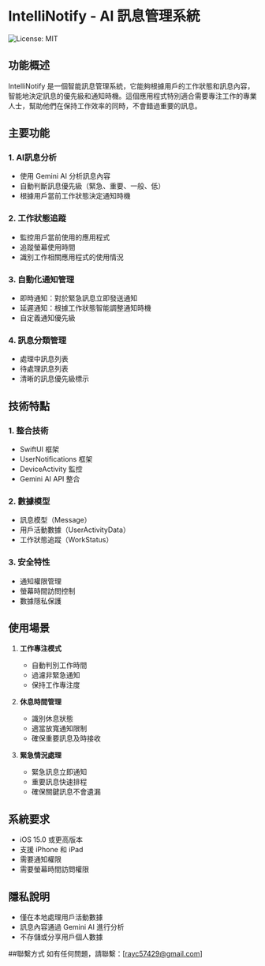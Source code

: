 # IntelliNotify - AI 訊息管理系統
![License: MIT](https://img.shields.io/badge/License-MIT-yellow.svg)

## 功能概述

IntelliNotify 是一個智能訊息管理系統，它能夠根據用戶的工作狀態和訊息內容，智能地決定訊息的優先級和通知時機。這個應用程式特別適合需要專注工作的專業人士，幫助他們在保持工作效率的同時，不會錯過重要的訊息。

## 主要功能

### 1. AI訊息分析
- 使用 Gemini AI 分析訊息內容
- 自動判斷訊息優先級（緊急、重要、一般、低）
- 根據用戶當前工作狀態決定通知時機

### 2. 工作狀態追蹤
- 監控用戶當前使用的應用程式
- 追蹤螢幕使用時間
- 識別工作相關應用程式的使用情況

### 3. 自動化通知管理
- 即時通知：對於緊急訊息立即發送通知
- 延遲通知：根據工作狀態智能調整通知時機
- 自定義通知優先級

### 4. 訊息分類管理
- 處理中訊息列表
- 待處理訊息列表
- 清晰的訊息優先級標示

## 技術特點

### 1. 整合技術
- SwiftUI 框架
- UserNotifications 框架
- DeviceActivity 監控
- Gemini AI API 整合

### 2. 數據模型
- 訊息模型（Message）
- 用戶活動數據（UserActivityData）
- 工作狀態追蹤（WorkStatus）

### 3. 安全特性
- 通知權限管理
- 螢幕時間訪問控制
- 數據隱私保護

## 使用場景

1. **工作專注模式**
   - 自動判別工作時間
   - 過濾非緊急通知
   - 保持工作專注度

2. **休息時間管理**
   - 識別休息狀態
   - 適當放寬通知限制
   - 確保重要訊息及時接收

3. **緊急情況處理**
   - 緊急訊息立即通知
   - 重要訊息快速排程
   - 確保關鍵訊息不會遺漏

## 系統要求

- iOS 15.0 或更高版本
- 支援 iPhone 和 iPad
- 需要通知權限
- 需要螢幕時間訪問權限

## 隱私說明

- 僅在本地處理用戶活動數據
- 訊息內容通過 Gemini AI 進行分析
- 不存儲或分享用戶個人數據

##聯繫方式
如有任何問題，請聯繫：[rayc57429@gmail.com]

